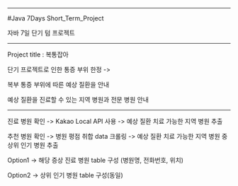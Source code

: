 ----------------------------------------------
#Java 7Days Short_Term_Project

자바 7일 단기 텀 프로젝트

-----------------------------------------------
Project title : 복통잡아

단기 프로젝트로 인한 통증 부위 한정 ->

복부 통증 부위에 따른 예상 질환을 안내

예상 질환을 진료할 수 있는 지역 병원과 전문 병원 안내

------------------------------------------------
진료 병원 확인 -> Kakao Local API 사용 -> 예상 질환 치료 가능한 지역 병원 추출

추천 병원 확인 -> 병원 평점 취합 data 크롤링 -> 예상 질환 치료 가능한 지역 병원 중 상위 인기 병원 추출

Option1 -> 해당 증상 진료 병원 table 구성 (병원명, 전화번호, 위치)

Option2 -> 상위 인기 병원 table 구성(동일)
